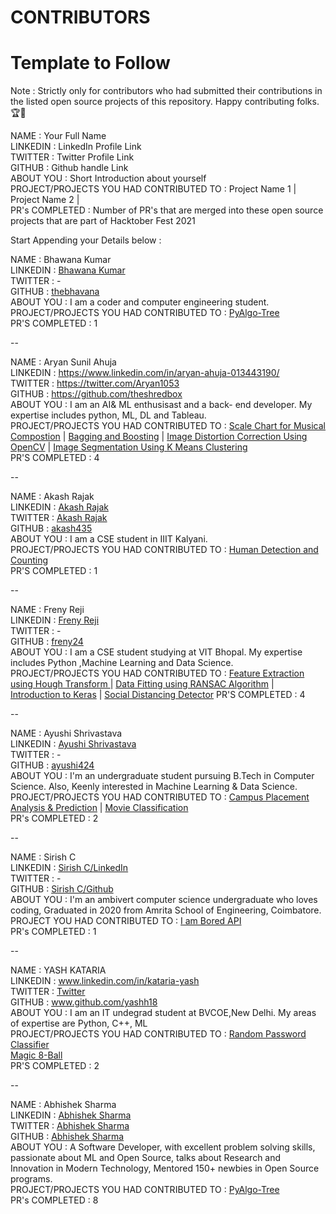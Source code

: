 # CONTRIBUTORS

# Template to Follow

Note : Strictly only for contributors who had submitted their contributions in the listed open source projects of this repository. Happy contributing folks.🏆👏

NAME : Your Full Name <br>
LINKEDIN : LinkedIn Profile Link <br>
TWITTER : Twitter Profile Link <br>
GITHUB : Github handle Link <br>
ABOUT YOU : Short Introduction about yourself <br>
PROJECT/PROJECTS YOU HAD CONTRIBUTED TO : Project Name 1 | Project Name 2 | <br>
PR's COMPLETED : Number of PR's that are merged into these open source projects that are part of Hacktober Fest 2021 <br>

Start Appending your Details below :

NAME : Bhawana Kumar <br>
LINKEDIN : [Bhawana Kumar](www.linkedin.com/in/bhawana-kumar) <br>
TWITTER :  - <br>
GITHUB : [thebhavana](https://github.com/thebhavana) <br>
ABOUT YOU : I am a coder and computer engineering student. <br>
PROJECT/PROJECTS YOU HAD CONTRIBUTED TO : [PyAlgo-Tree](https://github.com/prathimacode-hub/PyAlgo-Tree) <br>
PR'S COMPLETED : 1 <br>

--

NAME : Aryan Sunil Ahuja <br>
LINKEDIN : https://www.linkedin.com/in/aryan-ahuja-013443190/ <br>
TWITTER : https://twitter.com/Aryan1053 <br>
GITHUB : https://github.com/theshredbox <br>
ABOUT YOU : I am an AI& ML enthusisast and a back- end developer. My expertise includes python, ML, DL and Tableau. <br>
PROJECT/PROJECTS YOU HAD CONTRIBUTED TO : [Scale Chart for Musical Compostion](https://github.com/prathimacode-hub/Awesome_Python_Scripts/tree/main/GUIScripts/Scale%20Chart%20For%20Musical%20Composition) |  [Bagging and Boosting](https://github.com/prathimacode-hub/DS-ScriptsNook/tree/main/Machine%20Learning/Algorithms/Bagging%20and%20Boosting) |  [Image Distortion Correction Using OpenCV](https://github.com/prathimacode-hub/Awesome_Python_Scripts/tree/main/ImageProcessingScripts/Image%20Distortion%20Correction%20Using%20OpenCV) |  [Image Segmentation Using K Means Clustering](https://github.com/prathimacode-hub/Awesome_Python_Scripts/tree/main/ImageProcessingScripts/Image%20Segmentation%20Using%20K%20Means%20Clustering) <br>
PR'S COMPLETED : 4 <br>

--

NAME : Akash Rajak <br>
LINKEDIN : [Akash Rajak](https://www.linkedin.com/in/akash-rajak-akash435/) <br>
TWITTER :  [Akash Rajak](https://twitter.com/akash_ramanand) <br>
GITHUB : [akash435](https://github.com/akash435) <br>
ABOUT YOU : I am a CSE student in IIIT Kalyani. <br>
PROJECT/PROJECTS YOU HAD CONTRIBUTED TO : [Human Detection and Counting](https://github.com/prathimacode-hub/PyAlgo-Tree/tree/main/Computer%20Vision/Human%20Detection%20and%20Counting) <br>
PR'S COMPLETED : 1 <br>

--

NAME : Freny Reji <br>
LINKEDIN : [Freny Reji](https://www.linkedin.com/in/freny-reji-2401) <br>
TWITTER :  - <br>
GITHUB : [freny24](https://github.com/freny24) <br>
ABOUT YOU : I am a CSE student studying at VIT Bhopal. My expertise includes Python ,Machine Learning and Data Science. <br>
PROJECT/PROJECTS YOU HAD CONTRIBUTED TO : [Feature Extraction using Hough Transform ](https://github.com/freny24/DS-ScriptsNook/tree/main/Computer%20Vision/Tutorials/Feature%20Extraction%20using%20Hough%20Transform) | [Data Fitting using RANSAC Algorithm](https://github.com/freny24/DS-ScriptsNook/tree/main/Computer%20Vision/Tutorials/Data%20Fitting%20using%20RANSAC%20Algorithm) | [Introduction to Keras](https://github.com/freny24/DS-ScriptsNook/tree/main/Deep%20Learning/Introduction%20to%20Keras) | [Social Distancing Detector](https://github.com/freny24/ML-ProjectKart/tree/main/Social%20Distancing%20Detector)
PR'S COMPLETED : 4

--

NAME : Ayushi Shrivastava <br>
LINKEDIN : [Ayushi Shrivastava](https://www.linkedin.com/in/ayushi-shrivastava-bb8b37199/) <br>
TWITTER : - <br>
GITHUB : [ayushi424](https://github.com/ayushi424) <br>
ABOUT YOU : I'm an undergraduate student pursuing B.Tech in Computer Science. Also, Keenly interested in Machine Learning & Data Science. <br>
PROJECT/PROJECTS YOU HAD CONTRIBUTED TO : [Campus Placement Analysis & Prediction](https://github.com/prathimacode-hub/PyAlgo-Tree/tree/main/Machine%20Learning/Campus%20Placement%20Analysis%20%26%20Prediction) | [Movie Classification](https://github.com/prathimacode-hub/PyAlgo-Tree/tree/main/Machine%20Learning/Movie%20Classification)  <br>
PR's COMPLETED : 2 <br>

--

NAME : Sirish C <br>
LINKEDIN : [Sirish C/LinkedIn](https://www.linkedin.com/in/sirish-c/) <br>
TWITTER : - <br>
GITHUB : [Sirish C/Github](https://github.com/SirishC)<br>
ABOUT YOU : I'm an ambivert computer science undergraduate who loves coding, Graduated in 2020 from Amrita School of Engineering, Coimbatore.<br>
PROJECT YOU HAD CONTRIBUTED TO : [I am Bored API](https://github.com/prathimacode-hub/Awesome_Python_Scripts/tree/main/APIScripts/I%20am%20Bored%20API) <br>
PR's COMPLETED : 1 <br>

--

NAME : YASH KATARIA <br>
LINKEDIN : www.linkedin.com/in/kataria-yash <br>
TWITTER : [Twitter](www.twitter.com/yashh18_) <br>
GITHUB : www.github.com/yashh18 <br>
ABOUT YOU : I am an IT undegrad student at BVCOE,New Delhi. My areas of expertise are Python, C++, ML <br>
PROJECT/PROJECTS YOU HAD CONTRIBUTED TO : [Random Password Classifier](https://github.com/prathimacode-hub/Awesome_Python_Scripts/tree/main/BasicPythonScripts/Random%20Password%20Classifier) <br>
[Magic 8-Ball](https://github.com/prathimacode-hub/Awesome_Python_Scripts/tree/main/BasicPythonScripts/Magic%208-Ball) <br>
PR'S COMPLETED : 2 <br>

--

NAME : Abhishek Sharma<br>
LINKEDIN : [Abhishek Sharma](https://www.linkedin.com/in/abhishek-sharma-aa06a9183/) <br>
TWITTER : [Abhishek Sharma](https://twitter.com/Abhishe08346491) <br>
GITHUB : [Abhishek Sharma](https://github.com/abhisheks008) <br>
ABOUT YOU : A Software Developer, with excellent problem solving skills, passionate about ML and Open Source, talks about Research and Innovation in Modern Technology, Mentored 150+ newbies in Open Source programs. <br>
PROJECT/PROJECTS YOU HAD CONTRIBUTED TO : [PyAlgo-Tree](https://github.com/prathimacode-hub/PyAlgo-Tree) <br>
PR's COMPLETED : 8 <br>
